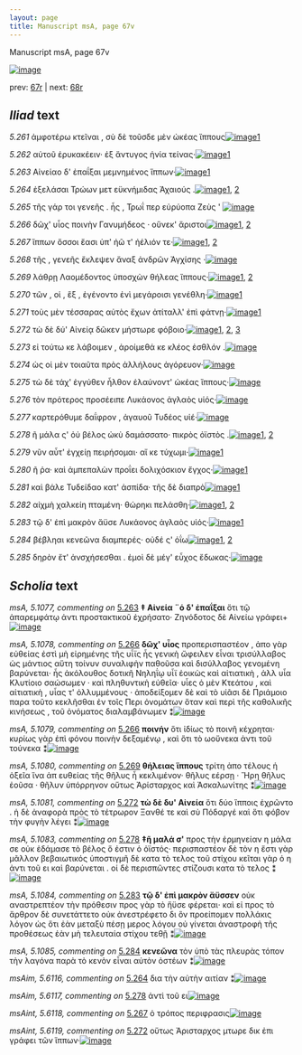 ```yaml
---
layout: page
title: Manuscript msA, page 67v
---
```


Manuscript msA, page 67v

[![image](http://www.homermultitext.org/iipsrv?OBJ=IIP,1.0&FIF=/project/homer/pyramidal/deepzoom/hmt/vaimg/2017a/VA067VN_0569.tif&WID=100&CVT=JPEG)](http://www.homermultitext.org/ict2/?urn=urn:cite2:hmt:vaimg.2017a:VA067VN_0569)

prev:  [67r](../67r/) | next:  [68r](../68r/)

## *Iliad* text

*5.261* <a id="5.261"/> ἀμφοτέρω κτεῖναι , σὺ δὲ τοῦσδε μὲν ὠκέας ἵππους[![image](http://www.homermultitext.org/iipsrv?OBJ=IIP,1.0&FIF=/project/homer/pyramidal/deepzoom/hmt/vaimg/2017a/VA067VN_0569.tif&RGN=0.482,0.2209,0.418,0.0323&WID=1000&CVT=JPEG)](http://www.homermultitext.org/ict2/?urn=urn:cite2:hmt:vaimg.2017a:VA067VN_0569@0.482,0.2209,0.418,0.0323)[1](#msAim_5.6114)

*5.262* <a id="5.262"/> αὐτοῦ ἐρυκακέειν· ἐξ ἄντυγος ἡνία τείνας·[![image](http://www.homermultitext.org/iipsrv?OBJ=IIP,1.0&FIF=/project/homer/pyramidal/deepzoom/hmt/vaimg/2017a/VA067VN_0569.tif&RGN=0.48,0.2434,0.381,0.0278&WID=1000&CVT=JPEG)](http://www.homermultitext.org/ict2/?urn=urn:cite2:hmt:vaimg.2017a:VA067VN_0569@0.48,0.2434,0.381,0.0278)[1](#msAim_5.6115)

*5.263* <a id="5.263"/> Αἰνείαο δ' ἐπαΐξαι 					μεμνημένος ἵππων·[![image](http://www.homermultitext.org/iipsrv?OBJ=IIP,1.0&FIF=/project/homer/pyramidal/deepzoom/hmt/vaimg/2017a/VA067VN_0569.tif&RGN=0.483,0.2607,0.381,0.0338&WID=1000&CVT=JPEG)](http://www.homermultitext.org/ict2/?urn=urn:cite2:hmt:vaimg.2017a:VA067VN_0569@0.483,0.2607,0.381,0.0338)[1](#msA_5.1077)

*5.264* <a id="5.264"/> ἐξελάσαι Τρώων μετ 					εϋκνήμιδας Ἀχαιούς .[![image](http://www.homermultitext.org/iipsrv?OBJ=IIP,1.0&FIF=/project/homer/pyramidal/deepzoom/hmt/vaimg/2017a/VA067VN_0569.tif&RGN=0.478,0.2795,0.412,0.0338&WID=1000&CVT=JPEG)](http://www.homermultitext.org/ict2/?urn=urn:cite2:hmt:vaimg.2017a:VA067VN_0569@0.478,0.2795,0.412,0.0338)[1](#msAil_5.6121), [2](#msAim_5.6116)

*5.265* <a id="5.265"/> τῆς γάρ τοι γενεῆς . ἧς , Τρωΐ περ εὐρύοπα Ζεὺς 					 ' 				[![image](http://www.homermultitext.org/iipsrv?OBJ=IIP,1.0&FIF=/project/homer/pyramidal/deepzoom/hmt/vaimg/2017a/VA067VN_0569.tif&RGN=0.477,0.3005,0.417,0.0338&WID=1000&CVT=JPEG)](http://www.homermultitext.org/ict2/?urn=urn:cite2:hmt:vaimg.2017a:VA067VN_0569@0.477,0.3005,0.417,0.0338)

*5.266* <a id="5.266"/> δῶχ' υἷος ποινὴν Γανυμήδεος · οὕνεκ' ἄριστοι[![image](http://www.homermultitext.org/iipsrv?OBJ=IIP,1.0&FIF=/project/homer/pyramidal/deepzoom/hmt/vaimg/2017a/VA067VN_0569.tif&RGN=0.47,0.3201,0.417,0.0338&WID=1000&CVT=JPEG)](http://www.homermultitext.org/ict2/?urn=urn:cite2:hmt:vaimg.2017a:VA067VN_0569@0.47,0.3201,0.417,0.0338)[1](#msA_5.1078), [2](#msA_5.1079)

*5.267* <a id="5.267"/> ἵππων ὅσσοι ἔασι ὑπ' ἠῶ τ' ἠέλιόν τε·[![image](http://www.homermultitext.org/iipsrv?OBJ=IIP,1.0&FIF=/project/homer/pyramidal/deepzoom/hmt/vaimg/2017a/VA067VN_0569.tif&RGN=0.473,0.3381,0.345,0.0338&WID=1000&CVT=JPEG)](http://www.homermultitext.org/ict2/?urn=urn:cite2:hmt:vaimg.2017a:VA067VN_0569@0.473,0.3381,0.345,0.0338)[1](#msAil_5.6122), [2](#msAint_5.6118)

*5.268* <a id="5.268"/> τῆς , γενεῆς ἔκλεψεν ἄναξ ἀνδρῶν Ἀγχίσης ·[![image](http://www.homermultitext.org/iipsrv?OBJ=IIP,1.0&FIF=/project/homer/pyramidal/deepzoom/hmt/vaimg/2017a/VA067VN_0569.tif&RGN=0.48,0.3546,0.405,0.0338&WID=1000&CVT=JPEG)](http://www.homermultitext.org/ict2/?urn=urn:cite2:hmt:vaimg.2017a:VA067VN_0569@0.48,0.3546,0.405,0.0338)

*5.269* <a id="5.269"/> λάθρῃ Λαομέδοντος 					ὑποσχὼν θήλεας ἵππους·[![image](http://www.homermultitext.org/iipsrv?OBJ=IIP,1.0&FIF=/project/homer/pyramidal/deepzoom/hmt/vaimg/2017a/VA067VN_0569.tif&RGN=0.478,0.3757,0.426,0.0338&WID=1000&CVT=JPEG)](http://www.homermultitext.org/ict2/?urn=urn:cite2:hmt:vaimg.2017a:VA067VN_0569@0.478,0.3757,0.426,0.0338)[1](#msA_5.1080), [2](#msA_5.1082)

*5.270* <a id="5.270"/> τῶν , οἱ , ἓξ , ἐγένοντο ἐνὶ μεγάροισι γενέθλη·[![image](http://www.homermultitext.org/iipsrv?OBJ=IIP,1.0&FIF=/project/homer/pyramidal/deepzoom/hmt/vaimg/2017a/VA067VN_0569.tif&RGN=0.485,0.3937,0.399,0.0338&WID=1000&CVT=JPEG)](http://www.homermultitext.org/ict2/?urn=urn:cite2:hmt:vaimg.2017a:VA067VN_0569@0.485,0.3937,0.399,0.0338)[1](#msAil_5.6123)

*5.271* <a id="5.271"/> τοὺς μὲν τέσσαρας αὐτὸς ἔχων ἀτίταλλ' ἐπὶ φάτνῃ·[![image](http://www.homermultitext.org/iipsrv?OBJ=IIP,1.0&FIF=/project/homer/pyramidal/deepzoom/hmt/vaimg/2017a/VA067VN_0569.tif&RGN=0.48,0.414,0.436,0.0338&WID=1000&CVT=JPEG)](http://www.homermultitext.org/ict2/?urn=urn:cite2:hmt:vaimg.2017a:VA067VN_0569@0.48,0.414,0.436,0.0338)[1](#msAil_5.6124)

*5.272* <a id="5.272"/> τὼ δὲ δύ' Αἰνείᾳ δῶκεν 					μήστωρε φόβοιο·[![image](http://www.homermultitext.org/iipsrv?OBJ=IIP,1.0&FIF=/project/homer/pyramidal/deepzoom/hmt/vaimg/2017a/VA067VN_0569.tif&RGN=0.478,0.432,0.404,0.0338&WID=1000&CVT=JPEG)](http://www.homermultitext.org/ict2/?urn=urn:cite2:hmt:vaimg.2017a:VA067VN_0569@0.478,0.432,0.404,0.0338)[1](#msAint_5.6119), [2](#msAil_5.6125), [3](#msA_5.1081)

*5.273* <a id="5.273"/> εἰ τούτω κε λάβοιμεν , ἀροίμεθά κε κλέος ἐσθλόν .[![image](http://www.homermultitext.org/iipsrv?OBJ=IIP,1.0&FIF=/project/homer/pyramidal/deepzoom/hmt/vaimg/2017a/VA067VN_0569.tif&RGN=0.487,0.4508,0.423,0.0338&WID=1000&CVT=JPEG)](http://www.homermultitext.org/ict2/?urn=urn:cite2:hmt:vaimg.2017a:VA067VN_0569@0.487,0.4508,0.423,0.0338)

*5.274* <a id="5.274"/> ὡς οἱ μὲν τοιαῦτα πρὸς ἀλλήλους ἀγόρευον·[![image](http://www.homermultitext.org/iipsrv?OBJ=IIP,1.0&FIF=/project/homer/pyramidal/deepzoom/hmt/vaimg/2017a/VA067VN_0569.tif&RGN=0.483,0.4718,0.401,0.0263&WID=1000&CVT=JPEG)](http://www.homermultitext.org/ict2/?urn=urn:cite2:hmt:vaimg.2017a:VA067VN_0569@0.483,0.4718,0.401,0.0263)

*5.275* <a id="5.275"/> τὼ δὲ τάχ' ἐγγύθεν ἦλθον ἑλαύνοντ' ὠκέας ἵππους·[![image](http://www.homermultitext.org/iipsrv?OBJ=IIP,1.0&FIF=/project/homer/pyramidal/deepzoom/hmt/vaimg/2017a/VA067VN_0569.tif&RGN=0.477,0.4869,0.439,0.0361&WID=1000&CVT=JPEG)](http://www.homermultitext.org/ict2/?urn=urn:cite2:hmt:vaimg.2017a:VA067VN_0569@0.477,0.4869,0.439,0.0361)

*5.276* <a id="5.276"/> τὸν πρότερος προσέειπε Λυκάονος ἀγλαὸς υἱός·[![image](http://www.homermultitext.org/iipsrv?OBJ=IIP,1.0&FIF=/project/homer/pyramidal/deepzoom/hmt/vaimg/2017a/VA067VN_0569.tif&RGN=0.482,0.5056,0.439,0.0361&WID=1000&CVT=JPEG)](http://www.homermultitext.org/ict2/?urn=urn:cite2:hmt:vaimg.2017a:VA067VN_0569@0.482,0.5056,0.439,0.0361)

*5.277* <a id="5.277"/> καρτερόθυμε δαΐφρον , ἀγαυοῦ Τυδέος υἱέ·[![image](http://www.homermultitext.org/iipsrv?OBJ=IIP,1.0&FIF=/project/homer/pyramidal/deepzoom/hmt/vaimg/2017a/VA067VN_0569.tif&RGN=0.478,0.5297,0.414,0.027&WID=1000&CVT=JPEG)](http://www.homermultitext.org/ict2/?urn=urn:cite2:hmt:vaimg.2017a:VA067VN_0569@0.478,0.5297,0.414,0.027)

*5.278* <a id="5.278"/> ῆ μάλα ς' ὀὐ βέλος ὠκὺ δαμάσσατο· πικρὸς ὀϊστὸς .[![image](http://www.homermultitext.org/iipsrv?OBJ=IIP,1.0&FIF=/project/homer/pyramidal/deepzoom/hmt/vaimg/2017a/VA067VN_0569.tif&RGN=0.486,0.5462,0.427,0.0308&WID=1000&CVT=JPEG)](http://www.homermultitext.org/ict2/?urn=urn:cite2:hmt:vaimg.2017a:VA067VN_0569@0.486,0.5462,0.427,0.0308)[1](#msA_5.1083), [2](#msAim_5.6117)

*5.279* <a id="5.279"/> νῦν αὖτ' ἐγχείῃ πειρήσομαι· αἴ κε τύχωμι·[![image](http://www.homermultitext.org/iipsrv?OBJ=IIP,1.0&FIF=/project/homer/pyramidal/deepzoom/hmt/vaimg/2017a/VA067VN_0569.tif&RGN=0.486,0.565,0.377,0.0301&WID=1000&CVT=JPEG)](http://www.homermultitext.org/ict2/?urn=urn:cite2:hmt:vaimg.2017a:VA067VN_0569@0.486,0.565,0.377,0.0301)[1](#msAext_5.6120)

*5.280* <a id="5.280"/> ῆ ῥα· καὶ ἀμπεπαλὼν προΐει δολιχόσκιον ἔγχος·[![image](http://www.homermultitext.org/iipsrv?OBJ=IIP,1.0&FIF=/project/homer/pyramidal/deepzoom/hmt/vaimg/2017a/VA067VN_0569.tif&RGN=0.487,0.58,0.42,0.0316&WID=1000&CVT=JPEG)](http://www.homermultitext.org/ict2/?urn=urn:cite2:hmt:vaimg.2017a:VA067VN_0569@0.487,0.58,0.42,0.0316)[1](#msAil_5.6126)

*5.281* <a id="5.281"/> καὶ βάλε Τυδείδαο κατ' 					ἀσπίδα· τῆς δὲ διαπρὸ[![image](http://www.homermultitext.org/iipsrv?OBJ=IIP,1.0&FIF=/project/homer/pyramidal/deepzoom/hmt/vaimg/2017a/VA067VN_0569.tif&RGN=0.49,0.6011,0.406,0.0316&WID=1000&CVT=JPEG)](http://www.homermultitext.org/ict2/?urn=urn:cite2:hmt:vaimg.2017a:VA067VN_0569@0.49,0.6011,0.406,0.0316)[1](#msAil_5.6127)

*5.282* <a id="5.282"/> αἰχμὴ χαλκείη πταμένη· θώρηκι πελάσθη·[![image](http://www.homermultitext.org/iipsrv?OBJ=IIP,1.0&FIF=/project/homer/pyramidal/deepzoom/hmt/vaimg/2017a/VA067VN_0569.tif&RGN=0.491,0.6176,0.409,0.0361&WID=1000&CVT=JPEG)](http://www.homermultitext.org/ict2/?urn=urn:cite2:hmt:vaimg.2017a:VA067VN_0569@0.491,0.6176,0.409,0.0361)[1](#msAil_5.6129), [2](#msAil_5.6128)

*5.283* <a id="5.283"/> τῷ δ' ἐπὶ μακρὸν ἄϋσε Λυκάονος ἀγλαὸς υἱός·[![image](http://www.homermultitext.org/iipsrv?OBJ=IIP,1.0&FIF=/project/homer/pyramidal/deepzoom/hmt/vaimg/2017a/VA067VN_0569.tif&RGN=0.491,0.6349,0.425,0.0368&WID=1000&CVT=JPEG)](http://www.homermultitext.org/ict2/?urn=urn:cite2:hmt:vaimg.2017a:VA067VN_0569@0.491,0.6349,0.425,0.0368)[1](#msA_5.1084)

*5.284* <a id="5.284"/> βέβληαι κενεῶνα διαμπερές· οὐδέ ς' ὀΐω[![image](http://www.homermultitext.org/iipsrv?OBJ=IIP,1.0&FIF=/project/homer/pyramidal/deepzoom/hmt/vaimg/2017a/VA067VN_0569.tif&RGN=0.492,0.6536,0.405,0.0368&WID=1000&CVT=JPEG)](http://www.homermultitext.org/ict2/?urn=urn:cite2:hmt:vaimg.2017a:VA067VN_0569@0.492,0.6536,0.405,0.0368)[1](#msAil_5.6130), [2](#msA_5.1085)

*5.285* <a id="5.285"/> δηρὸν ἔτ' ἀνσχήσεσθαι . ἐμοὶ δὲ μέγ' εὖχος ἔδωκας·[![image](http://www.homermultitext.org/iipsrv?OBJ=IIP,1.0&FIF=/project/homer/pyramidal/deepzoom/hmt/vaimg/2017a/VA067VN_0569.tif&RGN=0.487,0.6732,0.431,0.0368&WID=1000&CVT=JPEG)](http://www.homermultitext.org/ict2/?urn=urn:cite2:hmt:vaimg.2017a:VA067VN_0569@0.487,0.6732,0.431,0.0368)

## *Scholia* text

*msA, 5.1077, commenting on* [5.263](#5.263)  <a id="msA_5.1077"/> **‡ Αἰνεία ¨ὁ δ' ἐπαΐξαι** ὅτι τῷ ἀπαρεμφάτῳ ἀντι προστακτικοῦ ἐχρήσατο· Ζηνόδοτος δὲ Αἰνείω γράφει+[![image](http://www.homermultitext.org/iipsrv?OBJ=IIP,1.0&FIF=/project/homer/pyramidal/deepzoom/hmt/vaimg/2017a/VA067VN_0569.tif&RGN=0.21775976,0.11590595,0.58843036,0.02295989&WID=1000&CVT=JPEG)](http://www.homermultitext.org/ict2/?urn=urn:cite2:hmt:vaimg.2017a:VA067VN_0569@0.21775976,0.11590595,0.58843036,0.02295989)

*msA, 5.1078, commenting on* [5.266](#5.266)  <a id="msA_5.1078"/> **δῶχ' υἷος** προπερισπαστέον , ἀπο γὰρ εὐθείας ἐστὶ μὴ εἰρημένης τῆς υἷϊς ἧς γενικὴ ὤφειλεν εἶναι τρισύλλαβος ὡς μάντιος αὕτη τοίνυν συναλιφὴν παθοῦσα καὶ δισύλλαβος γενομένη βαρύνεται· ἧς ἀκόλουθος δοτικῆ Νηληΐῳ υἷϊ ἐοικὼς καὶ αἰτιατικὴ , ἀλλ υἷα Κλυτίοιο σαώσωμεν · καὶ πληθυντικὴ εὐθεῖα· υἷες ὁ μὲν Κτεάτου , καὶ αἰτιατικὴ , υἷας τ' ὀλλυμμένους · ἀποδείξομεν δὲ καὶ τὸ υἱᾶσι δὲ Πριάμοιο παρα τοῦτο κεκλῆσθαι ἐν τοῖς Περι ὀνομάτων ὅταν καὶ περὶ τῆς καθολικῆς κινήσεως , τοῦ ὀνόματος διαλαμβάνωμεν ⁑[![image](http://www.homermultitext.org/iipsrv?OBJ=IIP,1.0&FIF=/project/homer/pyramidal/deepzoom/hmt/vaimg/2017a/VA067VN_0569.tif&RGN=0.21775976,0.13333333,0.67612380,0.04813278&WID=1000&CVT=JPEG)](http://www.homermultitext.org/ict2/?urn=urn:cite2:hmt:vaimg.2017a:VA067VN_0569@0.21775976,0.13333333,0.67612380,0.04813278)

*msA, 5.1079, commenting on* [5.266](#5.266)  <a id="msA_5.1079"/> **ποινήν** ὅτι ἰδίως τὸ ποινῆ κέχρηται· κυρίως γὰρ ἐπὶ φόνου ποινὴν δεξαμένῳ , καὶ ὅτι τὸ ωοὔνεκα ἀντι τοῦ τούνεκα ⁑[![image](http://www.homermultitext.org/iipsrv?OBJ=IIP,1.0&FIF=/project/homer/pyramidal/deepzoom/hmt/vaimg/2017a/VA067VN_0569.tif&RGN=0.21260133,0.17621024,0.63927782,0.01576763&WID=1000&CVT=JPEG)](http://www.homermultitext.org/ict2/?urn=urn:cite2:hmt:vaimg.2017a:VA067VN_0569@0.21260133,0.17621024,0.63927782,0.01576763)

*msA, 5.1080, commenting on* [5.269](#5.269)  <a id="msA_5.1080"/> **θήλειας ἵππους** τρίτη ἀπο τέλους ἡ ὀξεῖα ἵνα ἀπ ευθείας τῆς θῆλυς ἦ κεκλιμένον· θῆλυς εέρσῃ · Ἥρη θῆλυς ἐοῦσα · θῆλυν ὑπόρρηνον οὕτως Ἀρίσταρχος καὶ Ἀσκαλωνίτης ⁑[![image](http://www.homermultitext.org/iipsrv?OBJ=IIP,1.0&FIF=/project/homer/pyramidal/deepzoom/hmt/vaimg/2017a/VA067VN_0569.tif&RGN=0.21260133,0.18727524,0.68201916,0.04619640&WID=1000&CVT=JPEG)](http://www.homermultitext.org/ict2/?urn=urn:cite2:hmt:vaimg.2017a:VA067VN_0569@0.21260133,0.18727524,0.68201916,0.04619640)

*msA, 5.1081, commenting on* [5.272](#5.272)  <a id="msA_5.1081"/> **τὼ δὲ δυ' Αἰνεία** ὅτι δύο ἵπποις ἐχρῶντο . ἡ δὲ ἀναφορὰ πρὸς τὸ τέτρωρον Ξανθέ τε καὶ σὺ Πόδαργέ καὶ ὅτι φόβον τὴν φυγὴν λέγει ⁑[![image](http://www.homermultitext.org/iipsrv?OBJ=IIP,1.0&FIF=/project/homer/pyramidal/deepzoom/hmt/vaimg/2017a/VA067VN_0569.tif&RGN=0.21039057,0.22876902,0.21554901,0.05089903&WID=1000&CVT=JPEG)](http://www.homermultitext.org/ict2/?urn=urn:cite2:hmt:vaimg.2017a:VA067VN_0569@0.21039057,0.22876902,0.21554901,0.05089903)

*msA, 5.1083, commenting on* [5.278](#5.278)  <a id="msA_5.1083"/> **‡ῆ μαλά σ'** προς τὴν ἑρμηνείαν η μάλα σε οὐκ ἐδάμασε τὸ βέλος ὅ ἐστιν ὁ ὀϊστός· περισπαστέον δὲ τὸν η ἔστι γὰρ μᾶλλον βεβαιωτικός ὑποστιγμῆ δὲ κατα τὸ τελος τοῦ στίχου κεῖται γὰρ ὁ η ἀντι τοῦ ει καὶ βαρύνεται . οἱ δὲ περισπῶντες στίζουσι κατα τὸ τελος ⁑[![image](http://www.homermultitext.org/iipsrv?OBJ=IIP,1.0&FIF=/project/homer/pyramidal/deepzoom/hmt/vaimg/2017a/VA067VN_0569.tif&RGN=0.20965365,0.54467497,0.24023581,0.07579530&WID=1000&CVT=JPEG)](http://www.homermultitext.org/ict2/?urn=urn:cite2:hmt:vaimg.2017a:VA067VN_0569@0.20965365,0.54467497,0.24023581,0.07579530)

*msA, 5.1084, commenting on* [5.283](#5.283)  <a id="msA_5.1084"/> **τῷ δ' ἐπὶ μακρὸν ἄϋσσεν** οὐκ αναστρεπτέον τὴν πρόθεσιν προς γὰρ τὸ ἥϋσε φέρεται· καὶ εἰ προς τὸ ἄρθρον δὲ συνετάττετο οὐκ ἀνεστρέφετο δι ὃν προείπομεν πολλάκις λόγον ὡς ὅτι ἐὰν μεταξὺ πέσῃ μερος λόγου οὐ γίνεται ἀναστροφὴ τῆς προθέσεως ἐὰν μὴ τελευταία στίχου τεθῇ ⁑[![image](http://www.homermultitext.org/iipsrv?OBJ=IIP,1.0&FIF=/project/homer/pyramidal/deepzoom/hmt/vaimg/2017a/VA067VN_0569.tif&RGN=0.20781135,0.61991701,0.23397200,0.08077455&WID=1000&CVT=JPEG)](http://www.homermultitext.org/ict2/?urn=urn:cite2:hmt:vaimg.2017a:VA067VN_0569@0.20781135,0.61991701,0.23397200,0.08077455)

*msA, 5.1085, commenting on* [5.284](#5.284)  <a id="msA_5.1085"/> **κενεῶνα** τὸν ὑπὸ τὰς πλευρὰς τόπον τὴν λαγόνα παρὰ τὸ κενὸν εἶναι αὐτὸν ὀστέων ⁑[![image](http://www.homermultitext.org/iipsrv?OBJ=IIP,1.0&FIF=/project/homer/pyramidal/deepzoom/hmt/vaimg/2017a/VA067VN_0569.tif&RGN=0.21075903,0.69764869,0.24023581,0.02876902&WID=1000&CVT=JPEG)](http://www.homermultitext.org/ict2/?urn=urn:cite2:hmt:vaimg.2017a:VA067VN_0569@0.21075903,0.69764869,0.24023581,0.02876902)

*msAim, 5.6116, commenting on* [5.264](#5.264)  <a id="msAim_5.6116"/> δια τὴν αὐτὴν αιτίαν ⁑[![image](http://www.homermultitext.org/iipsrv?OBJ=IIP,1.0&FIF=/project/homer/pyramidal/deepzoom/hmt/vaimg/2017a/VA067VN_0569.tif&RGN=0.44178335,0.28713693,0.04458364,0.02295989&WID=1000&CVT=JPEG)](http://www.homermultitext.org/ict2/?urn=urn:cite2:hmt:vaimg.2017a:VA067VN_0569@0.44178335,0.28713693,0.04458364,0.02295989)

*msAim, 5.6117, commenting on* [5.278](#5.278)  <a id="msAim_5.6117"/> ἀντὶ τοῦ ει[![image](http://www.homermultitext.org/iipsrv?OBJ=IIP,1.0&FIF=/project/homer/pyramidal/deepzoom/hmt/vaimg/2017a/VA067VN_0569.tif&RGN=0.46204864,0.54384509,0.03426676,0.01466113&WID=1000&CVT=JPEG)](http://www.homermultitext.org/ict2/?urn=urn:cite2:hmt:vaimg.2017a:VA067VN_0569@0.46204864,0.54384509,0.03426676,0.01466113)

*msAint, 5.6118, commenting on* [5.267](#5.267)  <a id="msAint_5.6118"/> ὁ τρόπος περιφρασις[![image](http://www.homermultitext.org/iipsrv?OBJ=IIP,1.0&FIF=/project/homer/pyramidal/deepzoom/hmt/vaimg/2017a/VA067VN_0569.tif&RGN=0.81687546,0.34661134,0.06484893,0.01466113&WID=1000&CVT=JPEG)](http://www.homermultitext.org/ict2/?urn=urn:cite2:hmt:vaimg.2017a:VA067VN_0569@0.81687546,0.34661134,0.06484893,0.01466113)

*msAint, 5.6119, commenting on* [5.272](#5.272)  <a id="msAint_5.6119"/> οὕτως Ἀρισταρχος μτωρε δικ ἐπι γράφει τῶν ἵππων·[![image](http://www.homermultitext.org/iipsrv?OBJ=IIP,1.0&FIF=/project/homer/pyramidal/deepzoom/hmt/vaimg/2017a/VA067VN_0569.tif&RGN=0.87472366,0.43706777,0.03610906,0.02213001&WID=1000&CVT=JPEG)](http://www.homermultitext.org/ict2/?urn=urn:cite2:hmt:vaimg.2017a:VA067VN_0569@0.87472366,0.43706777,0.03610906,0.02213001)